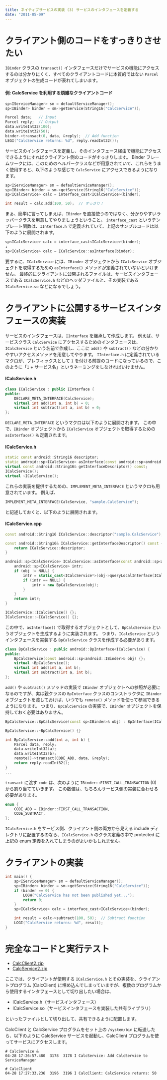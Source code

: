 ```yaml
---
title: ネイティブサービスの実装 (3) サービスのインタフェースを定義する
date: "2011-05-09"
---
```


クライアント側のコードをすっきりさせたい
====

`IBinder` クラスの `transact()` インタフェースだけでサービスの機能にアクセスするのは分かりにくく、すべてのクライアントコードに本質的ではない `Parcel` オブジェクトの生成コードが表れてしまいます。

#### 例: CalcService を利用する煩雑なクライアントコード

```cpp
sp<IServiceManager> sm = defaultServiceManager();
sp<IBinder> binder = sm->getService(String16("CalcService"));

Parcel data;   // Input
Parcel reply;  // Output
data.writeInt32(100);
data.writeInt32(50);
binder->transact(0, data, &reply);  // Add function
LEGI("CalcService returns: %d", reply.readInt32());
```

サービスのインタフェースを定義し、そのインタフェース経由で機能にアクセスできるようにすればクライアント側のコードがすっきりします。
Binder フレームワークには、このためのヘルパークラスなどが用意されていて、これらをうまく使用すると、以下のような感じで `CalcService` にアクセスできるようになります。

```cpp
sp<IServiceManager> sm = defaultServiceManager();
sp<IBinder> binder = sm->getService(String16("CalcService"));
sp<ICalcService> calc = interface_cast<ICalcService>(binder);

int result = calc.add(100, 50);  // すっきり！
```

まぁ、簡単に言ってしまえば、`IBinder` を直接使うのではなく、分かりやすいラッパークラスを用意してやりましょうということ。
`interface_cast` というテンプレート関数は、`IInterface.h` で定義されていて、上記のサンプルコードは以下のように展開されます。

```cpp
sp<ICalcService> calc = interface_cast<ICalcService>(binder);
↓
sp<ICalcService> calc = ICalcService::asInterface(binder);
```

要するに、`ICalcService` には、`IBinder` オブジェクトから `ICalcService` オブジェクトを取得するための `asInterface()` メソッドが定義されていないといけません。
最終的にクライアントに公開されるファイルは、サービスインタフェースである `ICalcService.h` などのヘッダファイルと、その実装である `ICalcService.so` などになるでしょう。


クライアントに公開するサービスインタフェースの実装
====

サービスのインタフェースは、`IInterface` を継承して作成します。
例えば、サービスクラス `CalcService` にアクセスするためのインタフェースは、`ICalcService` という名前で作成し、ここに `add()` や `subtract()` などの分かりやすいアクセスメソッドを用意してやります。
`IInterface.h` に定義されているマクロが、プレフィックスとして `I` を付ける前提のコードになっているので、このように「`I` + サービス名」というネーミングをしなければいけません。

#### ICalcService.h

```cpp
class ICalcService : public IInterface {
public:
    DECLARE_META_INTERFACE(CalcService);
    virtual int add(int a, int b) = 0;
    virtual int subtract(int a, int b) = 0;
};
```

`DECLARE_META_INTERFACE` というマクロは以下のように展開されます。
この中で、`IBinder` オブジェクトから `ICalcService` オブジェクトを取得するための `asInterface()` も定義されます。

#### ICalcService.h

```cpp
static const android::String16 descriptor;
static android::sp<ICalcService> asInterface(const android::sp<android::IBinder>& obj);
virtual const android::String16& getInterfaceDescriptor() const;
ICalcService();
virtual ~ICalcService();
```

これらの実装を提供するための、`IMPLEMENT_META_INTERFACE` というマクロも用意されています。
例えば、

```cpp
IMPLEMENT_META_INTERFACE(CalcService, "sample.CalcService");
```

と記述しておくと、以下のように展開されます。

#### ICalcService.cpp

```cpp
const android::String16 ICalcService::descriptor("sample.CalcService");

const android::String16& ICalcService::getInterfaceDescriptor() const {
    return ICalcService::descriptor;
}

android::sp<ICalcService> ICalcService::asInterface(const android::sp<android::IBinder>& obj) {
    android::sp<ICalcService> intr;
    if (obj != NULL) {
        intr = static_cast<ICalcService*>(obj->queryLocalInterface(ICalcService::descriptor).get());
        if (intr == NULL) {
            intr = new BpCalcService(obj);
        }
    }
    return intr;
}

ICalcService::ICalcService() {};
ICalcService::~ICalcService() {};
```

この中で、`asInterface()` で取得するオブジェクトとして、`BpCalcService` というオブジェクトを生成するように実装されます。
つまり、`ICalcService` というインタフェースを実装する `BpCalcService` クラスを作成する必要があります。

```cpp
class BpCalcService : public android::BpInterface<ICalcService) {
public:
    BpCalcService(const android::sp<android::IBinder>& obj) {};
    virtual ~BpCalcService();
    virtual int add(int a, int b);
    virtual int subtract(int a, int b);
};
```

`add()` や `subtract()` メソッドの実装で `IBinder` オブジェクトへの参照が必要になるのですが、実は親クラスの `BpInterface` クラスのコンストラクタに `IBinder` オブジェクトを渡しておけば、いつでも `remote()` メソッドを使って参照できるようになります。
つまり、`BpCalcService` の実装で、`IBinder` オブジェクトを保持しておく必要はありません。

```cpp
BpCalcService::BpCalcService(const sp<IBinder>& obj) : BpInterface(ICalcService>(obj) {}

BpCalcService::~BpCalcService() {}

int BpCalcService::add(int a, int b) {
    Parcel data, reply;
    data.writeInt32(a);
    data.writeInt32(b);
    remote()->transact(CODE_ADD, data, &reply);
    return reply.readInt32();
}
...
```

`transact` に渡す `code` は、次のように `IBinder::FIRST_CALL_TRANSACTION` (0) から割り当てていきます。
この数値は、もちろんサービス側の実装に合わせる必要があります。

```cpp
enum {
    CODE_ADD = IBinder::FIRST_CALL_TRANSACTION,
    CODE_SUBTRACT,
};
```

`ICalcService.h` をサービス側、クライアント側の両方から見える include ディレクトリに配置するのなら、`ICalcService.h` のクラス定義の中で protected に上記の enum 定義を入れてしまうのがよいかもしれません。


クライアントの実装
====

```cpp
int main() {
    sp<IServiceManager> sm = defaultServiceManager();
    sp<IBinder> binder = sm->getService(String16("CalcService"));
    if (binder == 0) {
        LOGW("CalcService has not been published yet...");
        return 0;
    }
    sp<ICalcService> calc = interface_cast<ICalcService>(binder);

    int result = calc->subtract(100, 50);  // Subtract function
    LOGI("CalcService returns: %d", result);
}
```


完全なコードと実行テスト
====

- [CalcClient2.zip](files/20110509-CalcClient2.zip)
- [CalcService2.zip](files/20110509-CalcService2.zip)

ここでは、クライアントが使用する `ICalcService.h` とその実装を、クライアントプログラム (CalcClient) に埋め込んでしまっていますが、複数のプログラムから使用するインタフェースとして切り出したい場合は、

- ICalcService.h（サービスインタフェース）
- ICalcService.so（サービスインタフェースを実装した共有ライブラリ）

といったファイルとして切り出して、共有できるように配置します。

CalcClient と CalcService プログラムをセット上の `/system/bin` に転送したら、以下のように CalcService サービスを起動し、CalcClient プログラムを使ってサービスにアクセスします。

```
# CalcService &
04-28 17:26:57.480  3178  3178 I CalcService: Add CalcService to ServiceManager

# CalcClient
04-28 17:27:33.236  3196  3196 I CalcClient: CalcService returns: 50
```

